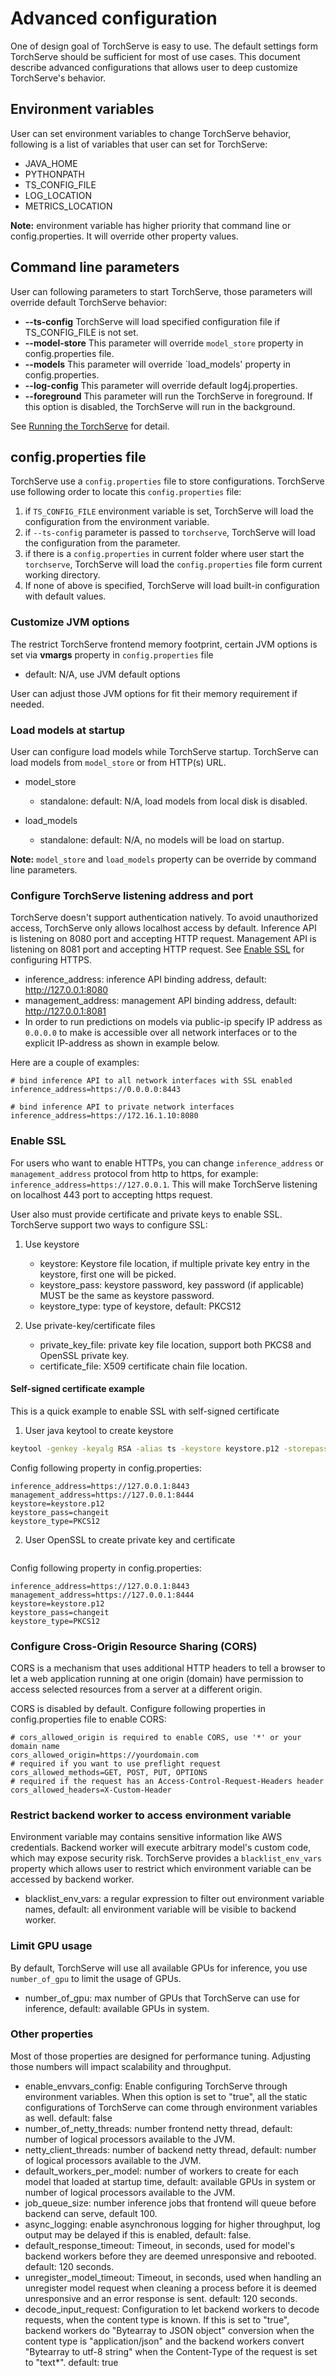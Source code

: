 # Advanced configuration

One of design goal of TorchServe is easy to use. The default settings form TorchServe should be sufficient for most of use cases. This document describe advanced configurations that allows user to deep customize TorchServe's behavior.

## Environment variables

User can set environment variables to change TorchServe behavior, following is a list of variables that user can set for TorchServe:
* JAVA_HOME
* PYTHONPATH
* TS_CONFIG_FILE
* LOG_LOCATION
* METRICS_LOCATION

**Note:** environment variable has higher priority that command line or config.properties. It will override other property values.

## Command line parameters

User can following parameters to start TorchServe, those parameters will override default TorchServe behavior:

* **--ts-config** TorchServe will load specified configuration file if TS_CONFIG_FILE is not set.
* **--model-store** This parameter will override `model_store` property in config.properties file.
* **--models** This parameter will override `load_models' property in config.properties.
* **--log-config** This parameter will override default log4j.properties.
* **--foreground** This parameter will run the TorchServe in foreground. If this option is
                        disabled, the TorchServe will run in the background.

See [Running the TorchServe](server.md) for detail.

## config.properties file

TorchServe use a `config.properties` file to store configurations. TorchServe use following order to locate this `config.properties` file:
1. if `TS_CONFIG_FILE` environment variable is set, TorchServe will load the configuration from the environment variable.
2. if `--ts-config` parameter is passed to `torchserve`, TorchServe will load the configuration from the parameter.
3. if there is a `config.properties` in current folder where user start the `torchserve`, TorchServe will load the `config.properties` file form current working directory.
4. If none of above is specified, TorchServe will load built-in configuration with default values.

### Customize JVM options

The restrict TorchServe frontend memory footprint, certain JVM options is set via **vmargs** property in `config.properties` file

* default: N/A, use JVM default options

User can adjust those JVM options for fit their memory requirement if needed.

### Load models at startup

User can configure load models while TorchServe startup. TorchServe can load models from `model_store` or from HTTP(s) URL.

* model_store
	* standalone: default: N/A, load models from local disk is disabled.

* load_models
	* standalone: default: N/A, no models will be load on startup.

**Note:** `model_store` and `load_models` property can be override by command line parameters.

### Configure TorchServe listening address and port

TorchServe doesn't support authentication natively. To avoid unauthorized access, TorchServe only allows localhost access by default. Inference API is listening on 8080 port and accepting HTTP request. Management API is listening on 8081 port and accepting HTTP request. See [Enable SSL](#enable-ssl) for configuring HTTPS.

* inference_address: inference API binding address, default: http://127.0.0.1:8080
* management_address: management API binding address, default: http://127.0.0.1:8081
* In order to run predictions on models via public-ip specify IP address as `0.0.0.0` to make is accessible over all network interfaces or to the explicit IP-address as shown in example below.

Here are a couple of examples:
```properties
# bind inference API to all network interfaces with SSL enabled
inference_address=https://0.0.0.0:8443
```

```properties
# bind inference API to private network interfaces
inference_address=https://172.16.1.10:8080
```

### Enable SSL

For users who want to enable HTTPs, you can change `inference_address` or `management_address` protocol from http to https, for example: `inference_address=https://127.0.0.1`. This will make TorchServe listening on localhost 443 port to accepting https request.

User also must provide certificate and private keys to enable SSL. TorchServe support two ways to configure SSL:
1. Use keystore
	* keystore: Keystore file location, if multiple private key entry in the keystore, first one will be picked. 
	* keystore_pass: keystore password, key password (if applicable) MUST be the same as keystore password.
    * keystore_type: type of keystore, default: PKCS12

2. Use private-key/certificate files
	* private_key_file: private key file location, support both PKCS8 and OpenSSL private key.
	* certificate_file: X509 certificate chain file location.

#### Self-signed certificate example

This is a quick example to enable SSL with self-signed certificate

1. User java keytool to create keystore
```bash
keytool -genkey -keyalg RSA -alias ts -keystore keystore.p12 -storepass changeit -storetype PKCS12 -validity 3600 -keysize 2048 -dname "CN=www.MY_TS.com, OU=Cloud Service, O=model server, L=Palo Alto, ST=California, C=US"
```

Config following property in config.properties:

```properties
inference_address=https://127.0.0.1:8443
management_address=https://127.0.0.1:8444
keystore=keystore.p12
keystore_pass=changeit
keystore_type=PKCS12
```

2. User OpenSSL to create private key and certificate
```bash
```


Config following property in config.properties:

```properties
inference_address=https://127.0.0.1:8443
management_address=https://127.0.0.1:8444
keystore=keystore.p12
keystore_pass=changeit
keystore_type=PKCS12
```

### Configure Cross-Origin Resource Sharing (CORS)
CORS is a mechanism that uses additional HTTP headers to tell a browser to let a
web application running at one origin (domain) have permission to access selected
resources from a server at a different origin.

CORS is disabled by default. Configure following properties in config.properties file to enable CORS:

```properties
# cors_allowed_origin is required to enable CORS, use '*' or your domain name 
cors_allowed_origin=https://yourdomain.com
# required if you want to use preflight request 
cors_allowed_methods=GET, POST, PUT, OPTIONS
# required if the request has an Access-Control-Request-Headers header 
cors_allowed_headers=X-Custom-Header
```


### Restrict backend worker to access environment variable

Environment variable may contains sensitive information like AWS credentials. Backend worker will execute arbitrary model's custom code, which may expose security risk. TorchServe provides a `blacklist_env_vars` property which allows user to restrict which environment variable can be accessed by backend worker.

* blacklist_env_vars: a regular expression to filter out environment variable names, default: all environment variable will be visible to backend worker.

### Limit GPU usage
By default, TorchServe will use all available GPUs for inference, you use `number_of_gpu` to limit the usage of GPUs.

* number_of_gpu: max number of GPUs that TorchServe can use for inference, default: available GPUs in system.

### Other properties

Most of those properties are designed for performance tuning. Adjusting those numbers will impact scalability and throughput.

* enable_envvars_config: Enable configuring TorchServe through environment variables. When this option is set to "true", all the static configurations of TorchServe can come through environment variables as well. default: false
* number_of_netty_threads: number frontend netty thread, default: number of logical processors available to the JVM.
* netty_client_threads: number of backend netty thread, default: number of logical processors available to the JVM.
* default_workers_per_model: number of workers to create for each model that loaded at startup time, default: available GPUs in system or number of logical processors available to the JVM.
* job_queue_size: number inference jobs that frontend will queue before backend can serve, default 100.
* async_logging: enable asynchronous logging for higher throughput, log output may be delayed if this is enabled, default: false.
* default_response_timeout: Timeout, in seconds, used for model's backend workers before they are deemed unresponsive and rebooted. default: 120 seconds.
* unregister_model_timeout: Timeout, in seconds, used when handling an unregister model request when cleaning a process before it is deemed unresponsive and an error response is sent. default: 120 seconds.
* decode_input_request: Configuration to let backend workers to decode requests, when the content type is known. 
If this is set to "true", backend workers do "Bytearray to JSON object" conversion when the content type is "application/json" and 
the backend workers convert "Bytearray to utf-8 string" when the Content-Type of the request is set to "text*". default: true  